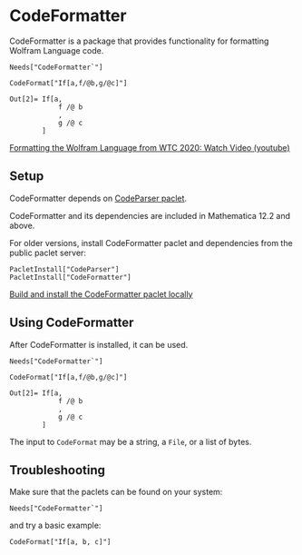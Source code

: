 # CodeFormatter

CodeFormatter is a package that provides functionality for formatting Wolfram Language code.

```
Needs["CodeFormatter`"]

CodeFormat["If[a,f/@b,g/@c]"]
```
```
Out[2]= If[a,
            f /@ b
            ,
            g /@ c
        ]

```

[Formatting the Wolfram Language from WTC 2020: Watch Video (youtube)](https://www.youtube.com/watch?v=eGvvKlfaPsQ)


## Setup

CodeFormatter depends on [CodeParser paclet](https://github.com/WolframResearch/codeparser).

CodeFormatter and its dependencies are included in Mathematica 12.2 and above.

For older versions, install CodeFormatter paclet and dependencies from the public paclet server:
```
PacletInstall["CodeParser"]
PacletInstall["CodeFormatter"]
```

[Build and install the CodeFormatter paclet locally](HowToBuild.md)


## Using CodeFormatter

After CodeFormatter is installed, it can be used.

```
Needs["CodeFormatter`"]

CodeFormat["If[a,f/@b,g/@c]"]
```
```
Out[2]= If[a,
            f /@ b
            ,
            g /@ c
        ]

```

The input to `CodeFormat` may be a string, a `File`, or a list of bytes.


## Troubleshooting

Make sure that the paclets can be found on your system:
```
Needs["CodeFormatter`"]
```

and try a basic example:
```
CodeFormat["If[a, b, c]"]
```
